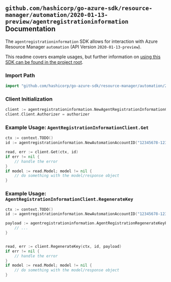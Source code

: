 
## `github.com/hashicorp/go-azure-sdk/resource-manager/automation/2020-01-13-preview/agentregistrationinformation` Documentation

The `agentregistrationinformation` SDK allows for interaction with Azure Resource Manager `automation` (API Version `2020-01-13-preview`).

This readme covers example usages, but further information on [using this SDK can be found in the project root](https://github.com/hashicorp/go-azure-sdk/tree/main/docs).

### Import Path

```go
import "github.com/hashicorp/go-azure-sdk/resource-manager/automation/2020-01-13-preview/agentregistrationinformation"
```


### Client Initialization

```go
client := agentregistrationinformation.NewAgentRegistrationInformationClientWithBaseURI("https://management.azure.com")
client.Client.Authorizer = authorizer
```


### Example Usage: `AgentRegistrationInformationClient.Get`

```go
ctx := context.TODO()
id := agentregistrationinformation.NewAutomationAccountID("12345678-1234-9876-4563-123456789012", "example-resource-group", "automationAccountValue")

read, err := client.Get(ctx, id)
if err != nil {
	// handle the error
}
if model := read.Model; model != nil {
	// do something with the model/response object
}
```


### Example Usage: `AgentRegistrationInformationClient.RegenerateKey`

```go
ctx := context.TODO()
id := agentregistrationinformation.NewAutomationAccountID("12345678-1234-9876-4563-123456789012", "example-resource-group", "automationAccountValue")

payload := agentregistrationinformation.AgentRegistrationRegenerateKeyParameter{
	// ...
}


read, err := client.RegenerateKey(ctx, id, payload)
if err != nil {
	// handle the error
}
if model := read.Model; model != nil {
	// do something with the model/response object
}
```
